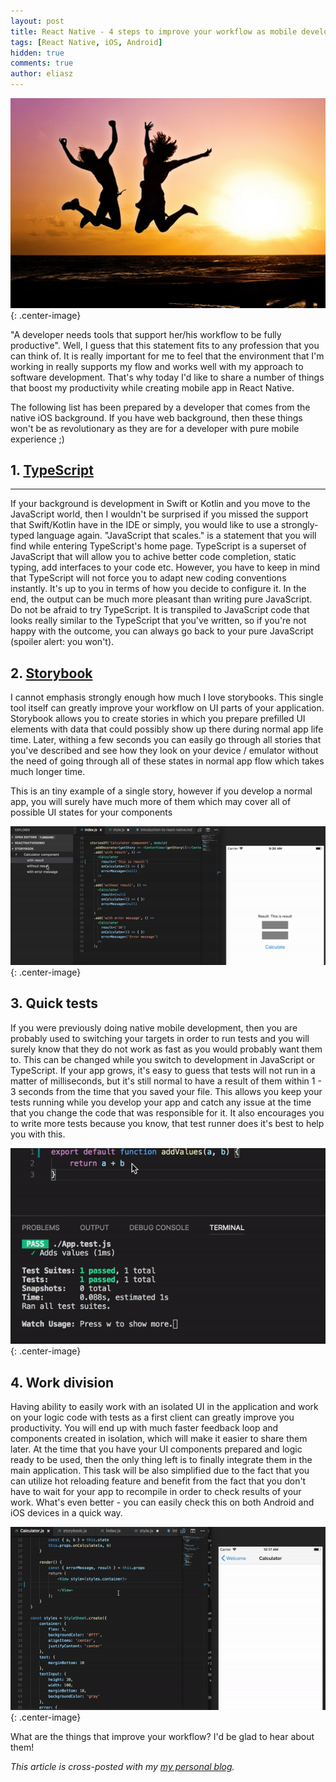 ```yaml
---
layout: post
title: React Native - 4 steps to improve your workflow as mobile developer
tags: [React Native, iOS, Android]
hidden: true
comments: true
author: eliasz
---
```


![Header](/images/react-native-a-better-workflow/happy.jpeg){: .center-image}

"A developer needs tools that support her/his workflow to be fully productive". Well, I guess that this statement fits to any profession that you can think of. It is really important for me to feel that the environment that I'm working in really supports my flow and works well with my approach to software development. That's why today I'd like to share a number of things that boost my productivity while creating mobile app in React Native.

The following list has been prepared by a developer that comes from the native iOS background. If you have web background, then these things won't be as revolutionary as they are for a developer with pure mobile experience ;)

## 1. [TypeScript](https://www.typescriptlang.org/)
---
If your background is development in Swift or Kotlin and you move to the JavaScript world, then I wouldn't be surprised if you missed the support that Swift/Kotlin have in the IDE or simply, you would like to use a strongly-typed language again. "JavaScript that scales." is a statement that you will find while entering TypeScript's home page. TypeScript is a superset of JavaScript that will allow you to achive better code completion, static typing, add interfaces to your code etc. However, you have to keep in mind that TypeScript will not force you to adapt new coding conventions instantly. It's up to you in terms of how you decide to configure it. In the end, the output can be much more pleasant than writing pure JavaScript.  
Do not be afraid to try TypeScript. It is transpiled to JavaScript code that looks really similar to the TypeScript that you've written, so if you're not happy with the outcome, you can always go back to your pure JavaScript (spoiler alert: you won't).

## 2. [Storybook](https://github.com/storybooks/storybook)
I cannot emphasis strongly enough how much I love storybooks. This single tool itself can greatly improve your workflow on UI parts of your application. Storybook allows you to create stories in which you prepare prefilled UI elements with data that could possibly show up there during normal app life time. Later, withing a few seconds you can easily go through all stories that you've described and see how they look on your device / emulator without the need of going through all of these states in normal app flow which takes much longer time.

This is an tiny example of a single story, however if you develop a normal app, you will surely have much more of them which may cover all of possible UI states for your components

![](/images/react-native-a-better-workflow/story.gif){: .center-image}

## 3. Quick tests

If you were previously doing native mobile development, then you are probably used to switching your targets in order to run tests and you will surely know that they do not work as fast as you would probably want them to. This can be changed while you switch to development in JavaScript or TypeScript. If your app grows, it's easy to guess that tests will not run in a matter of milliseconds, but it's still normal to have a result of them within 1 - 3 seconds from the time that you saved your file. This allows you keep your tests running while you develop your app and catch any issue at the time that you change the code that was responsible for it. It also encourages you to write more tests because you know, that test runner does it's best to help you with this.

![Tests](/images/react-native-a-better-workflow/tests.gif){: .center-image}

## 4. Work division

Having ability to easily work with an isolated UI in the application and work on your logic code with tests as a first client can greatly improve you productivity. You will end up with much faster feedback loop and components created in isolation, which will make it easier to share them later. At the time that you have your UI components prepared and logic ready to be used, then the only thing left is to finally integrate them in the main application. This task will be also simplified due to the fact that you can utilize hot reloading feature and benefit from the fact that you don't have to wait for your app to recompile in order to check results of your work. What's even better - you can easily check this on both Android and iOS devices in a quick way.

![Tests](/images/react-native-a-better-workflow/hotreload.gif){: .center-image}

What are the things that improve your workflow? I'd be glad to hear about them!

*This article is cross-posted with my [my personal blog](https://eliaszsawicki.com/).*
